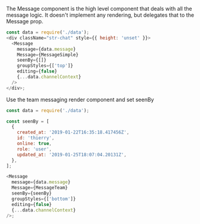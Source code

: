 The Message component is the high level component that deals with all the message logic.
It doesn't implement any rendering, but delegates that to the Message prop.

```js
const data = require('./data');
<div className="str-chat" style={{ height: 'unset' }}>
  <Message
    message={data.message}
    Message={MessageSimple}
    seenBy={[]}
    groupStyles={['top']}
    editing={false}
    {...data.channelContext}
  />
</div>;
```

Use the team messaging render component and set seenBy

```js
const data = require('./data');

const seenBy = [
  {
    created_at: '2019-01-22T16:35:18.417456Z',
    id: 'thierry',
    online: true,
    role: 'user',
    updated_at: '2019-01-25T18:07:04.20131Z',
  },
];

<Message
  message={data.message}
  Message={MessageTeam}
  seenBy={seenBy}
  groupStyles={['bottom']}
  editing={false}
  {...data.channelContext}
/>;
```
